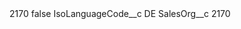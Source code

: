 <?xml version="1.0" encoding="UTF-8"?>
<CustomMetadata xmlns="http://soap.sforce.com/2006/04/metadata" xmlns:xsi="http://www.w3.org/2001/XMLSchema-instance" xmlns:xsd="http://www.w3.org/2001/XMLSchema">
    <label>2170</label>
    <protected>false</protected>
    <values>
        <field>IsoLanguageCode__c</field>
        <value xsi:type="xsd:string">DE</value>
    </values>
    <values>
        <field>SalesOrg__c</field>
        <value xsi:type="xsd:string">2170</value>
    </values>
</CustomMetadata>
